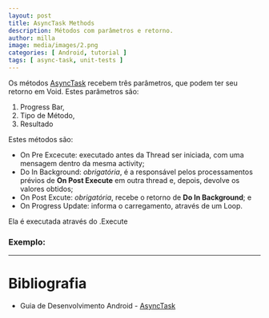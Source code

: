 ```yaml
---
layout: post
title: AsyncTask Methods
description: Métodos com parâmetros e retorno.
author: milla
image: media/images/2.png
categories: [ Android, tutorial ]
tags: [ async-task, unit-tests ]
---
```


Os métodos [AsyncTask](https://developer.android.com/reference/android/os/AsyncTask?hl=en) recebem três parâmetros, que podem ter seu retorno em Void. Estes parâmetros são:

  1. Progress Bar, 
  2. Tipo de Método,
  3. Resultado
  
  Estes métodos são:
- On Pre Excecute: executado antes da Thread ser iniciada, com uma mensagem dentro da mesma activity;
- Do In Background: *obrigatória*, é a responsável pelos processamentos prévios de **On Post Execute** em outra thread e, depois, devolve os valores obtidos;
- On Post Excute: *obrigatória*, recebe o retorno de **Do In Background**; e
- On Progress Update: informa o carregamento, através de um Loop.

Ela é executada através do .Execute

### Exemplo:
<script src="https://gist.github.com/clcmoliveira/642a0e0ea384e7adbba21635b986ebe8.js"></script>

-------
# Bibliografia
- Guia de Desenvolvimento Android - [AsyncTask](https://developer.android.com/reference/android/os/AsyncTask?hl=en)